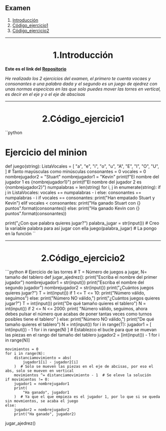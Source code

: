 ## Examen
1. [Introducción](#Introducción)
2. [Código_ejercicio1](#Código_ejercicio1)
3. [Código_ejercicio2](#Código_ejercicio2)
***


<h1 align="center">1.Introducción</h1>

<B>Este es el link del [Repositorio](https://github.com/Diegodesantos1/Examen)</B>

*He realizado los 2 ejercicios del examen, el primero te cuenta vocaes y consonantes a una palabra dada y el segundo es un juego de ajedrez con unas normas especícas en las que solo puedes mover las torres en vertical, es decir en el eje y o el eje de abscisas*
***

<h1 align="center">2.Código_ejercicio1</h1>

``python
# Ejercicio del minion


def juego(string):
    ListaVocales = [
        "a",
        "e",
        "i",
        "o",
        "u",
        "A",
        "E",
        "I",
        "O",
        "U",
    ]  # Tanto mayúsculas como minúsculas
    consonantes = 0
    vocales = 0
    nombrejugador2 = "Stuart"
    nombrejugador1 = "Kevin"
    print(f"El nombre del jugador 1 es {nombrejugador1}")
    print(f"El nombre del jugador 2 es {nombrejugador2}")
    numpalabras = len(string)
    for i, j in enumerate(string):
        if j in ListaVocales:
            vocales += numpalabras - i
        else:
            consonantes += numpalabras - i
    if vocales == consonantes:
        print("Han empatado Stuart y Kevin")
    elif vocales < consonantes:
        print("Ha ganado Stuart con {} puntos".format(consonantes))
    else:
        print("Ha ganado Kevin con {} puntos".format(consonantes))


print("¿Con que palabra quieres jugar?")
palabra_jugar = str(input())  # Creo la variable palabra para así jugar con ella
juego(palabra_jugar)  # La pongo en la función
``
***
<h1 align="center">2.Código_ejercicio2</h1>
```python
# Ejercicio de las torres
# T = Número de juegos a jugar, N= tamaño del tablero
def jugar_ajedrez():
    print("Escriba el nombre del primer jugador")
    nombrejugador1 = str(input())
    print("Escriba el nombre del segundo jugador")
    nombrejugador2 = str(input())
    print("¿Cuántos juegos quieres jugar?")
    T = int(input())
    if 1 <= T <= 10:
        print("Número válido, seguimos")
    else:
        print("Número NO válido,")
        print("¿Cuántos juegos quieres jugar?")
        T = int(input())
    print("De qué tamaño quieres el tablero")
    N = int(input())
    if 2 <= N <= 2000:
        print(
            "Número válido, seguimos, ahora debes pulsar el número que acabas de poner tantas veces como turnos posibles tiene el tablero"
        )
    else:
        print("Número NO válido,")
        print("De qué tamaño quieres el tablero")
        N = int(input())
    for i in range(T):
        jugador1 = [
            int(input()) - 1 for i in range(N)
        ]  # Establezco el bucle para que se muevan las piezas en el rango del tamaño del tablero
        jugador2 = [int(input()) - 1 for i in range(N)]

    movimientos = 0
    for i in range(N):
        distanciamovimiento = abs(
            jugador1[i] - jugador2[i]
        )  # Solo se mueven las piezas en el eje de abcisas, por eso el abs, solo se mueven en vertical
        movimientos ^= distanciamovimiento - 1  # Se eleve la solución
    if movimientos != 0:
        jugador1 = nombrejugador1
        print(
            "Ha ganado", jugador1
        )  # Ya que el que empieza es el jugador 1, por lo que si se queda sin movmientos, se acaba el juego
    else:
        jugador2 = nombrejugador2
        print("Ha ganado", jugador2)


jugar_ajedrez()

